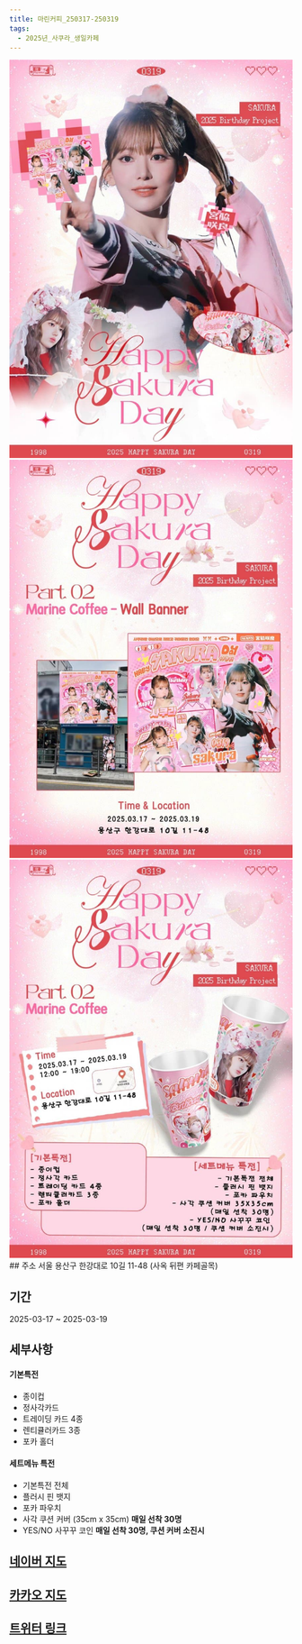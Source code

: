 ```yaml
---
title: 마린커피_250317-250319
tags:
  - 2025년_사쿠라_생일카페
---
```


<img src="/assets/1741091047.jpg"/>
<img src="/assets/1741091047 (1).jpg"/>
<img src="/assets/1741091047 (2).jpg"/>
## 주소
서울 용산구 한강대로 10길 11-48
(사옥 뒤편 카페골목)

## 기간
2025-03-17 ~ 2025-03-19

## 세부사항
#### 기본특전

- 종이컵
- 정사각카드
- 트레이딩 카드 4종
- 렌티큘러카드 3종
- 포카 홀더

#### 세트메뉴 특전

- 기본특전 전체
- 플러시 핀 뱃지
- 포카 파우치
- 사각 쿠션 커버 (35cm x 35cm) **매일 선착 30명**
- YES/NO 사꾸꾸 코인 **매일 선착 30명, 쿠션 커버 소진시**


## [네이버 지도](https://naver.me/G58beepd)
## [카카오 지도](https://place.map.kakao.com/2050278491)
## [트위터 링크](https://x.com/39Miyawakis/status/1891413786373837091?t=PXswn6SZjW0OOq9WBbQEAQ&s=19)
